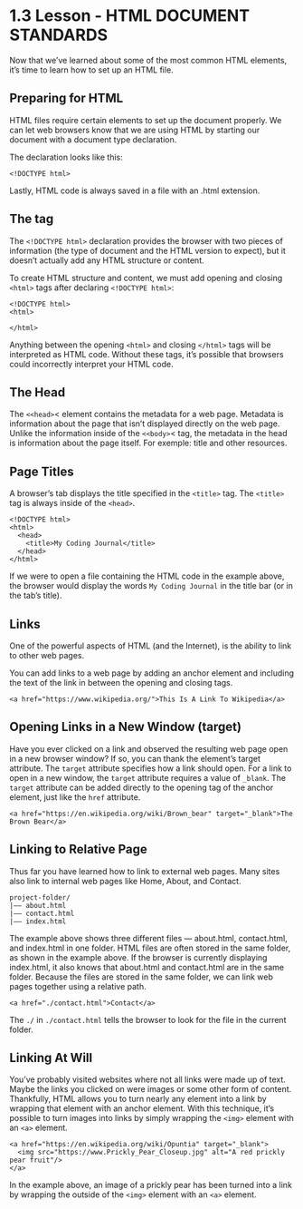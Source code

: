 # 1.3 Lesson - HTML DOCUMENT STANDARDS
Now that we’ve learned about some of the most common HTML elements, it’s time to learn how to set up an HTML file.

## Preparing for HTML
HTML files require certain elements to set up the document properly. We can let web browsers know that we are using HTML by starting our document with a document type declaration.

The declaration looks like this:
```
<!DOCTYPE html>
```
Lastly, HTML code is always saved in a file with an .html extension.

## The <html> tag
The ```<!DOCTYPE html>``` declaration provides the browser with two pieces of information (the type of document and the HTML version to expect), but it doesn’t actually add any HTML structure or content.

To create HTML structure and content, we must add opening and closing ```<html>``` tags after declaring ```<!DOCTYPE html>```:
```
<!DOCTYPE html>
<html>
 
</html>
```
Anything between the opening ```<html>``` and closing ```</html>``` tags will be interpreted as HTML code. Without these tags, it’s possible that browsers could incorrectly interpret your HTML code.

## The Head

The ```<<head>```< element contains the metadata for a web page. Metadata is information about the page that isn’t displayed directly on the web page. Unlike the information inside of the ```<<body>```< tag, the metadata in the head is information about the page itself. For exemple: title and other resources.

## Page Titles
A browser’s tab displays the title specified in the ```<title>``` tag. The ```<title>``` tag is always inside of the ```<head>```.
```
<!DOCTYPE html>
<html>
  <head>
    <title>My Coding Journal</title>
  </head>
</html>
```
If we were to open a file containing the HTML code in the example above, the browser would display the words ```My Coding Journal``` in the title bar (or in the tab’s title).

## Links
One of the powerful aspects of HTML (and the Internet), is the ability to link to other web pages.

You can add links to a web page by adding an anchor element <a> and including the text of the link in between the opening and closing tags.
```
<a href="https://www.wikipedia.org/">This Is A Link To Wikipedia</a>
```

## Opening Links in a New Window (target)
Have you ever clicked on a link and observed the resulting web page open in a new browser window? If so, you can thank the <a> element’s target attribute.
The ```target``` attribute specifies how a link should open.
For a link to open in a new window, the ```target``` attribute requires a value of ```_blank```. The ```target``` attribute can be added directly to the opening tag of the anchor element, just like the ```href``` attribute.
```
<a href="https://en.wikipedia.org/wiki/Brown_bear" target="_blank">The Brown Bear</a>
```

## Linking to Relative Page
Thus far you have learned how to link to external web pages. Many sites also link to internal web pages like Home, About, and Contact.
```
project-folder/
|—— about.html
|—— contact.html
|—— index.html
```
The example above shows three different files — about.html, contact.html, and index.html in one folder.
HTML files are often stored in the same folder, as shown in the example above. If the browser is currently displaying index.html, it also knows that about.html and contact.html are in the same folder. 
Because the files are stored in the same folder, we can link web pages together using a relative path.
```
<a href="./contact.html">Contact</a>
```
The ```./``` in ```./contact.html``` tells the browser to look for the file in the current folder.

## Linking At Will
You’ve probably visited websites where not all links were made up of text. Maybe the links you clicked on were images or some other form of content.
Thankfully, HTML allows you to turn nearly any element into a link by wrapping that element with an anchor element. With this technique, it’s possible to turn images into links by simply wrapping the ```<img>``` element with an ```<a>``` element.
```
<a href="https://en.wikipedia.org/wiki/Opuntia" target="_blank">
  <img src="https://www.Prickly_Pear_Closeup.jpg" alt="A red prickly pear fruit"/>
</a>
```
In the example above, an image of a prickly pear has been turned into a link by wrapping the outside of the ```<img>``` element with an ```<a>``` element.

## 